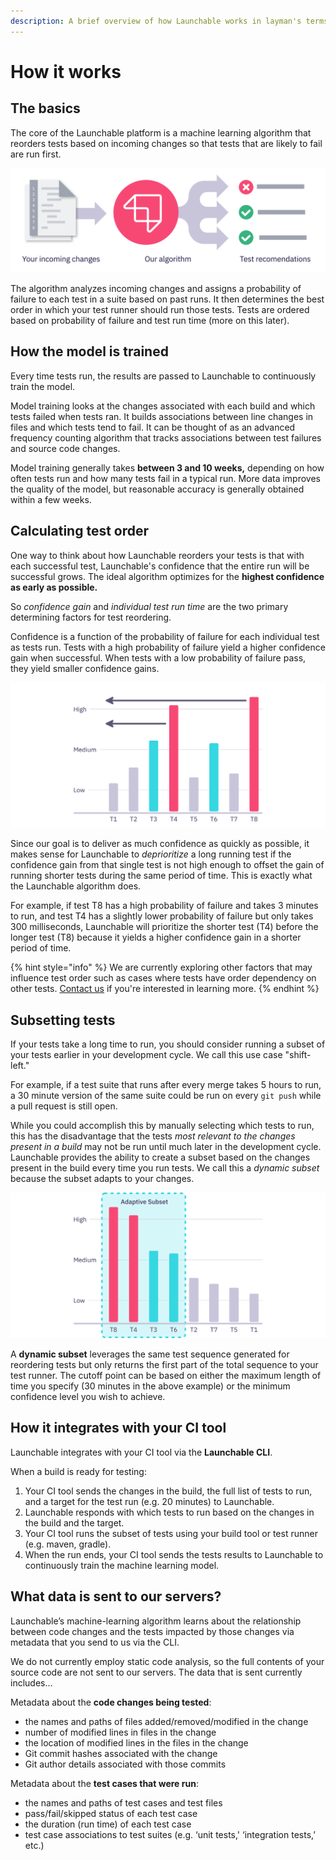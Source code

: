 ```yaml
---
description: A brief overview of how Launchable works in layman's terms
---
```


# How it works

## The basics

The core of the Launchable platform is a machine learning algorithm that reorders tests based on incoming changes so that tests that are likely to fail are run first.

![](.gitbook/assets/recommendations.svg)

The algorithm analyzes incoming changes and assigns a probability of failure to each test in a suite based on past runs. It then determines the best order in which your test runner should run those tests. Tests are ordered based on probability of failure and test run time \(more on this later\).

## How the model is trained

Every time tests run, the results are passed to Launchable to continuously train the model.

Model training looks at the changes associated with each build and which tests failed when tests ran. It builds associations between line changes in files and which tests tend to fail. It can be thought of as an advanced frequency counting algorithm that tracks associations between test failures and source code changes.

Model training generally takes **between 3 and 10 weeks,** depending on how often tests run and how many tests fail in a typical run. More data improves the quality of the model, but reasonable accuracy is generally obtained within a few weeks.

## Calculating test order

One way to think about how Launchable reorders your tests is that with each successful test, Launchable's confidence that the entire run will be successful grows. The ideal algorithm optimizes for the **highest confidence as early as possible.**

So _confidence gain_ and _individual test run time_ are the two primary determining factors for test reordering.

Confidence is a function of the probability of failure for each individual test as tests run. Tests with a high probability of failure yield a higher confidence gain when successful. When tests with a low probability of failure pass, they yield smaller confidence gains.

![Launchable reorders tests, moving tests with the highest confidence gain first](.gitbook/assets/reorder.svg)

Since our goal is to deliver as much confidence as quickly as possible, it makes sense for Launchable to _deprioritize_ a long running test if the confidence gain from that single test is not high enough to offset the gain of running shorter tests during the same period of time. This is exactly what the Launchable algorithm does.

For example, if test T8 has a high probability of failure and takes 3 minutes to run, and test T4 has a slightly lower probability of failure but only takes 300 milliseconds, Launchable will prioritize the shorter test \(T4\) before the longer test \(T8\) because it yields a higher confidence gain in a shorter period of time.

{% hint style="info" %}
We are currently exploring other factors that may influence test order such as cases where tests have order dependency on other tests. [Contact us](https://launchableinc.com/contact) if you're interested in learning more.
{% endhint %}

## Subsetting tests

If your tests take a long time to run, you should consider running a subset of your tests earlier in your development cycle. We call this use case "shift-left."

For example, if a test suite that runs after every merge takes 5 hours to run, a 30 minute version of the same suite could be run on every `git push` while a pull request is still open.

While you could accomplish this by manually selecting which tests to run, this has the disadvantage that the tests _most relevant to the changes present in a build_ may not be run until much later in the development cycle. Launchable provides the ability to create a subset based on the changes present in the build every time you run tests. We call this a _dynamic subset_ because the subset adapts to your changes.

![](.gitbook/assets/subset.svg)

A **dynamic subset** leverages the same test sequence generated for reordering tests but only returns the first part of the total sequence to your test runner. The cutoff point can be based on either the maximum length of time you specify \(30 minutes in the above example\) or the minimum confidence level you wish to achieve.

## How it integrates with your CI tool

Launchable integrates with your CI tool via the **Launchable CLI**.

When a build is ready for testing:

1. Your CI tool sends the changes in the build, the full list of tests to run, and a target for the test run \(e.g. 20 minutes\) to Launchable.
2. Launchable responds with which tests to run based on the changes in the build and the target.
3. Your CI tool runs the subset of tests using your build tool or test runner \(e.g. maven, gradle\).
4. When the run ends, your CI tool sends the tests results to Launchable to continuously train the machine learning model.

## What data is sent to our servers?

Launchable’s machine-learning algorithm learns about the relationship between code changes and the tests impacted by those changes via metadata that you send to us via the CLI.

We do not currently employ static code analysis, so the full contents of your source code are not sent to our servers. The data that is sent currently includes...

Metadata about the **code changes being tested**:

* the names and paths of files added/removed/modified in the change
* number of modified lines in files in the change
* the location of modified lines in the files in the change
* Git commit hashes associated with the change
* Git author details associated with those commits

Metadata about the **test cases that were run**:

* the names and paths of test cases and test files
* pass/fail/skipped status of each test case
* the duration \(run time\) of each test case
* test case associations to test suites \(e.g. ‘unit tests,' ‘integration tests,’ etc.\)

